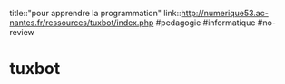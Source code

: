 title::"pour apprendre la programmation"
link::http://numerique53.ac-nantes.fr/ressources/tuxbot/index.php
#pedagogie #informatique #no-review 
# tuxbot

